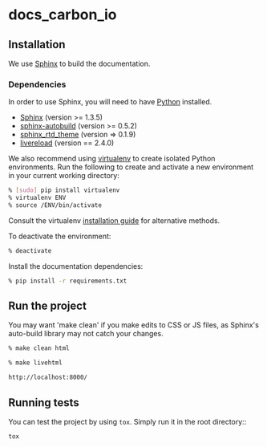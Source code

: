 # docs_carbon_io

## Installation

We use [Sphinx](http://www.sphinx-doc.org/en/stable/) to build the documentation.
 
### Dependencies

In order to use Sphinx, you will need to have [Python](https://www.python.org/downloads/) installed.

- [Sphinx](http://www.sphinx-doc.org/en/stable/) (version >= 1.3.5)
- [sphinx-autobuild](https://pypi.python.org/pypi/sphinx-autobuild) (version >= 0.5.2)
- [sphinx_rtd_theme](https://github.com/snide/sphinx_rtd_theme) (version => 0.1.9)
- [livereload](https://pypi.python.org/pypi/livereload) (version == 2.4.0)

We also recommend using [virtualenv](https://virtualenv.readthedocs.org/en/latest/index.html) to create isolated Python environments. Run the following to create and activate a new environment in your current working directory:

```sh
% [sudo] pip install virtualenv
% virtualenv ENV
% source /ENV/bin/activate
```

Consult the virtualenv [installation guide](https://virtualenv.readthedocs.org/en/latest/installation.html) for alternative methods.

To deactivate the environment:

```sh
% deactivate
```

Install the documentation dependencies:

```sh
% pip install -r requirements.txt
```

## Run the project

You may want 'make clean' if you make edits to CSS or JS files, as Sphinx's auto-build library may not catch your changes.

```sh
% make clean html
```

```sh
% make livehtml

http://localhost:8000/
```
## Running tests

You can test the project by using ``tox``.
Simply run it in the root directory::

    tox
